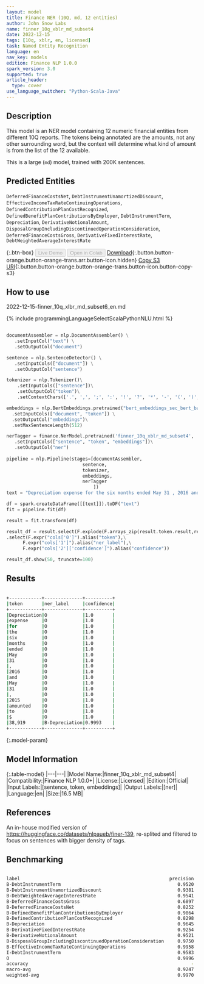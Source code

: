 ```yaml
---
layout: model
title: Finance NER (10Q, md, 12 entities)
author: John Snow Labs
name: finner_10q_xblr_md_subset4
date: 2022-12-15
tags: [10q, xblr, en, licensed]
task: Named Entity Recognition
language: en
nav_key: models
edition: Finance NLP 1.0.0
spark_version: 3.0
supported: true
article_header:
  type: cover
use_language_switcher: "Python-Scala-Java"
---
```


## Description

This model is an NER model containing 12 numeric financial entities from different 10Q reports. The tokens being annotated are the amounts, not any other surrounding word, but the context will determine what kind of amount is from the list of the 12 available.

This is a large (`md`) model, trained with 200K sentences.

## Predicted Entities

`DeferredFinanceCostsNet`, `DebtInstrumentUnamortizedDiscount`, `EffectiveIncomeTaxRateContinuingOperations`, `DefinedContributionPlanCostRecognized`, `DefinedBenefitPlanContributionsByEmployer`, `DebtInstrumentTerm`, `Depreciation`, `DerivativeNotionalAmount`, `DisposalGroupIncludingDiscontinuedOperationConsideration`, `DeferredFinanceCostsGross`, `DerivativeFixedInterestRate`, `DebtWeightedAverageInterestRate`

{:.btn-box}
<button class="button button-orange" disabled>Live Demo</button>
<button class="button button-orange" disabled>Open in Colab</button>
[Download](https://s3.amazonaws.com/auxdata.johnsnowlabs.com/finance/models/finner_10q_xblr_md_subset4_en_1.0.0_3.0_1671079076201.zip){:.button.button-orange.button-orange-trans.arr.button-icon.hidden}
[Copy S3 URI](s3://auxdata.johnsnowlabs.com/finance/models/finner_10q_xblr_md_subset4_en_1.0.0_3.0_1671079076201.zip){:.button.button-orange.button-orange-trans.button-icon.button-copy-s3}

## How to use

2022-12-15-finner_10q_xlbr_md_subset6_en.md

<div class="tabs-box" markdown="1">
{% include programmingLanguageSelectScalaPythonNLU.html %}

```python
 
documentAssembler = nlp.DocumentAssembler() \
   .setInputCol("text") \
   .setOutputCol("document")

sentence = nlp.SentenceDetector() \
   .setInputCols(["document"]) \
   .setOutputCol("sentence") 

tokenizer = nlp.Tokenizer()\
    .setInputCols(["sentence"])\
    .setOutputCol("token")\
    .setContextChars(['.', ',', ';', ':', '!', '?', '*', '-', '(', ')', '”', '’', '$','€'])

embeddings = nlp.BertEmbeddings.pretrained("bert_embeddings_sec_bert_base","en") \
  .setInputCols(["document", "token"]) \
  .setOutputCol("embeddings")\
  .setMaxSentenceLength(512)

nerTagger = finance.NerModel.pretrained('finner_10q_xblr_md_subset4', 'en', 'finance/models')\
   .setInputCols(["sentence", "token", "embeddings"])\
   .setOutputCol("ner")
              
pipeline = nlp.Pipeline(stages=[documentAssembler,
                            sentence,
                            tokenizer,
                            embeddings,
                            nerTagger
                                ])
text = "Depreciation expense for the six months ended May 31 , 2016 and May 31 , 2015 amounted to $ 38,919 and $ 104,790 , respectively ."

df = spark.createDataFrame([[text]]).toDF("text")
fit = pipeline.fit(df)

result = fit.transform(df)

result_df = result.select(F.explode(F.arrays_zip(result.token.result,result.ner.result, result.ner.metadata)).alias("cols"))\
.select(F.expr("cols['0']").alias("token"),\
      F.expr("cols['1']").alias("ner_label"),\
      F.expr("cols['2']['confidence']").alias("confidence"))

result_df.show(50, truncate=100)
```

</div>

## Results

```bash

+------------+--------------+----------+
|token       |ner_label     |confidence|
+------------+--------------+----------+
|Depreciation|O             |1.0       |
|expense     |O             |1.0       |
|for         |O             |1.0       |
|the         |O             |1.0       |
|six         |O             |1.0       |
|months      |O             |1.0       |
|ended       |O             |1.0       |
|May         |O             |1.0       |
|31          |O             |1.0       |
|,           |O             |1.0       |
|2016        |O             |1.0       |
|and         |O             |1.0       |
|May         |O             |1.0       |
|31          |O             |1.0       |
|,           |O             |1.0       |
|2015        |O             |1.0       |
|amounted    |O             |1.0       |
|to          |O             |1.0       |
|$           |O             |1.0       |
|38,919      |B-Depreciation|0.9993    |
+------------+--------------+----------+

```

{:.model-param}
## Model Information

{:.table-model}
|---|---|
|Model Name:|finner_10q_xblr_md_subset4|
|Compatibility:|Finance NLP 1.0.0+|
|License:|Licensed|
|Edition:|Official|
|Input Labels:|[sentence, token, embeddings]|
|Output Labels:|[ner]|
|Language:|en|
|Size:|16.5 MB|

## References

An in-house modified version of https://huggingface.co/datasets/nlpaueb/finer-139, re-splited and filtered to focus on sentences with bigger density of tags.

## Benchmarking

```bash

label                                                       precision    recall  f1-score   support
B-DebtInstrumentTerm                                           0.9520    0.9754    0.9636       122
B-DebtInstrumentUnamortizedDiscount                            0.9381    0.9479    0.9430       192
B-DebtWeightedAverageInterestRate                              0.9541    0.9842    0.9689       190
B-DeferredFinanceCostsGross                                    0.6897    0.8000    0.7407       150
B-DeferredFinanceCostsNet                                      0.8252    0.8369    0.8310       282
B-DefinedBenefitPlanContributionsByEmployer                    0.9864    0.8286    0.9006       350
B-DefinedContributionPlanCostRecognized                        0.8298    0.9845    0.9006       322
B-Depreciation                                                 0.9645    1.0000    0.9819       598
B-DerivativeFixedInterestRate                                  0.9254    0.9841    0.9538       189
B-DerivativeNotionalAmount                                     0.9521    0.9776    0.9647       671
B-DisposalGroupIncludingDiscontinuedOperationConsideration     0.9750    0.9750    0.9750       200
B-EffectiveIncomeTaxRateContinuingOperations                   0.9958    1.0000    0.9979      1199
I-DebtInstrumentTerm                                           0.9583    0.9388    0.9485        49
O                                                              0.9996    0.9986    0.9991     95616
accuracy                                                            -         -    0.9968    100130
macro-avg                                                      0.9247    0.9451    0.9335    100130
weighted-avg                                                   0.9970    0.9968    0.9969    100130
```